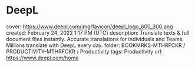 # DeepL

cover: https://www.deepl.com/img/favicon/deepl_logo_600_300.png
created: February 24, 2022 1:17 PM (UTC)
description: Translate texts & full document files instantly. Accurate translations for individuals and Teams. Millions translate with DeepL every day.
folder: BOOKMRKS-MTHRFCKR / PRODUCTIVITY-MTHRFCKR / Productivity
tags: Productivity
url: https://www.deepl.com/home